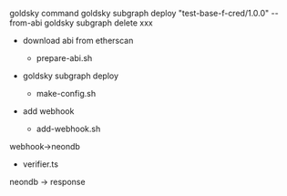 goldsky command
goldsky subgraph deploy "test-base-f-cred/1.0.0" --from-abi <config-path>
goldsky subgraph delete xxx

- download abi from etherscan

  - prepare-abi.sh

- goldsky subgraph deploy

  - make-config.sh

- add webhook
  - add-webhook.sh

webhook->neondb

- verifier.ts

neondb -> response
